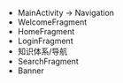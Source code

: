 - MainActivity -> Navigation
- WelcomeFragment
- HomeFragment
- LoginFragment
- 知识体系/导航
- SearchFragment
- Banner
